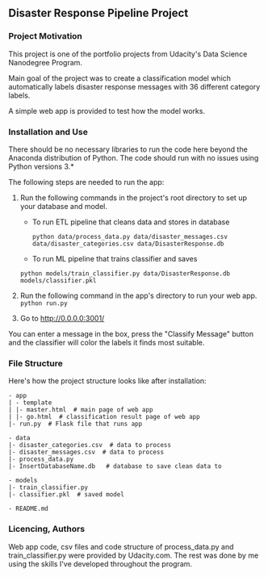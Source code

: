 ## Disaster Response Pipeline Project

### Project Motivation

This project is one of the portfolio projects from Udacity's Data Science Nanodegree Program.

Main goal of the project was to create a classification model which automatically labels disaster response messages with 36 different category labels.

A simple web app is provided to test how the model works.

### Installation and Use

There should be no necessary libraries to run the code here beyond the Anaconda distribution of Python. The code should run with no issues using Python versions 3.*

The following steps are needed to run the app:

1. Run the following commands in the project's root directory to set up your database and model.

    - To run ETL pipeline that cleans data and stores in database
      
      `python data/process_data.py data/disaster_messages.csv data/disaster_categories.csv data/DisasterResponse.db`

    - To run ML pipeline that trains classifier and saves
      
     `python models/train_classifier.py data/DisasterResponse.db models/classifier.pkl`

2. Run the following command in the app's directory to run your web app.
    `python run.py`

3. Go to http://0.0.0.0:3001/

You can enter a message in the box, press the "Classify Message" button and the classifier will color the labels it finds most suitable.

### File Structure

Here's how the project structure looks like after installation:

```
- app
| - template
| |- master.html  # main page of web app
| |- go.html  # classification result page of web app
|- run.py  # Flask file that runs app

- data
|- disaster_categories.csv  # data to process 
|- disaster_messages.csv  # data to process
|- process_data.py
|- InsertDatabaseName.db   # database to save clean data to

- models
|- train_classifier.py
|- classifier.pkl  # saved model 

- README.md
```

### Licencing, Authors

Web app code, csv files and code structure of process_data.py and train_classifier.py were provided by Udacity.com. The rest was done by me using the skills I've developed throughout the program.
